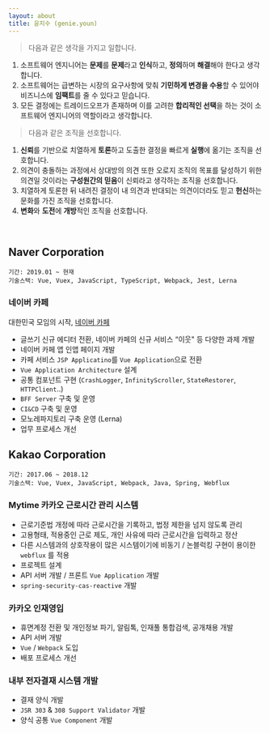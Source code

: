 ```yaml
---
layout: about
title: 윤지수 (genie.youn)
---
```

<!-- ![profile](https://user-images.githubusercontent.com/16642635/63559805-66121600-c58e-11e9-989b-3eb58c2a15ef.jpeg) -->

> 다음과 같은 생각을 가지고 일합니다.

1. 소프트웨어 엔지니어는 **문제**를 **문제**라고 **인식**하고, **정의**하며 **해결**해야 한다고 생각합니다.
2. 소프트웨어는 급변하는 시장의 요구사항에 맞춰 **기민하게 변경을 수용**할 수 있어야 비즈니스에 **임팩트**를 줄 수 있다고 믿습니다.
3. 모든 결정에는 트레이드오프가 존재하며 이를 고려한 **합리적인 선택**을 하는 것이 소프트웨어 엔지니어의 역할이라고 생각합니다.

> 다음과 같은 조직을 선호합니다.

1. **신뢰**를 기반으로 치열하게 **토론**하고 도출한 결정을 빠르게 **실행**에 옮기는 조직을 선호합니다.
2. 의견이 충돌하는 과정에서 상대방의 의견 또한 오로지 조직의 목표를 달성하기 위한 의견일 것이라는 **구성원간의 믿음**이 신뢰라고 생각하는 조직을 선호합니다.
3. 치열하게 토론한 뒤 내려진 결정이 내 의견과 반대되는 의견이더라도 믿고 **헌신**하는 문화를 가진 조직을 선호합니다.
4. **변화**와 **도전**에 **개방**적인 조직을 선호합니다.

<br>


## Naver Corporation
```
기간: 2019.01 ~ 현재
기술스택: Vue, Vuex, JavaScript, TypeScript, Webpack, Jest, Lerna
```
### 네이버 카페
대한민국 모임의 시작, [네이버 카페](https://cafe.naver.com)
* 글쓰기 신규 에디터 전환, 네이버 카페의 신규 서비스 “이웃" 등 다양한 과제 개발
* 네이버 카페 앱 인앱 페이지 개발
* 카페 서비스 `JSP Applicatino`를 `Vue Application`으로 전환
* `Vue Application Architecture` 설계
* 공통 컴포넌트 구현 (`CrashLogger`, `InfinityScroller`, `StateRestorer`, `HTTPClient`..)
* `BFF Server` 구축 및 운영
* `CI&CD` 구축 및 운영
* 모노레파지토리 구축 운영 (Lerna)
* 업무 프로세스 개선

## Kakao Corporation
```
기간: 2017.06 ~ 2018.12
기술스택: Vue, Vuex, JavaScript, Webpack, Java, Spring, Webflux
```
### Mytime 카카오 근로시간 관리 시스템
* 근로기준법 개정에 따라 근로시간을 기록하고, 법정 제한을 넘지 않도록 관리
* 고용형태, 적용중인 근로 제도, 개인 사유에 따라 근로시간을 입력하고 정산
* 다른 시스템과의 상호작용이 많은 시스템이기에 비동기 / 논블럭킹 구현이 용이한 `webflux` 를 적용
* 프로젝트 설계
* API 서버 개발 / 프론트 `Vue Application` 개발
* `spring-security-cas-reactive` 개발

### 카카오 인재영입
* 휴면계정 전환 및 개인정보 파기, 알림톡, 인재풀 통합검색, 공개채용 개발
* API 서버 개발
* `Vue` / `Webpack` 도입
* 배포 프로세스 개선

### 내부 전자결재 시스템 개발
* 결재 양식 개발
* `JSR 303` & `308 Support Validator` 개발
* 양식 공통 `Vue Component` 개발